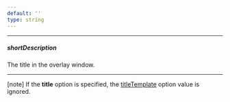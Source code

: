 ```yaml
---
default: ''
type: string
---
```

---
##### shortDescription
The title in the overlay window.

---
[note] If the **title** option is specified, the [titleTemplate](/api-reference/10%20UI%20Widgets/dxPopup/1%20Configuration/titleTemplate.md '/Documentation/ApiReference/UI_Widgets/dxPopup/Configuration/#titleTemplate') option value is ignored.